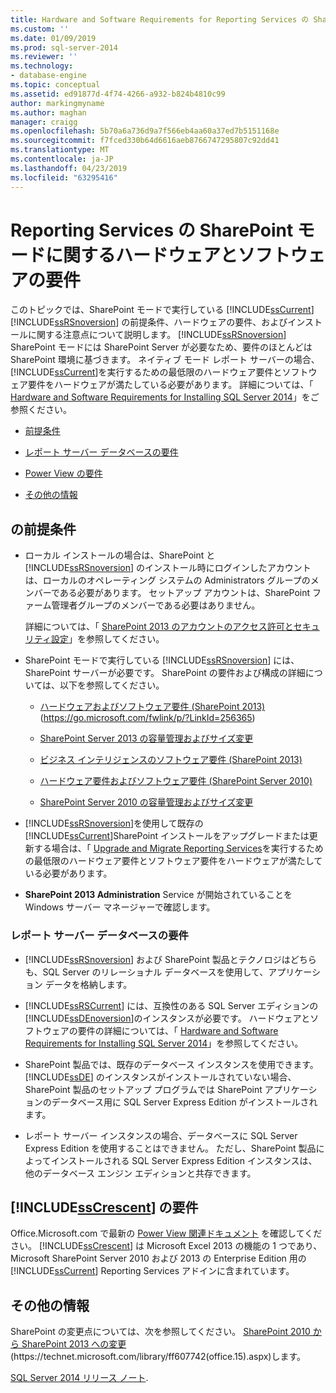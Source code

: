 ```yaml
---
title: Hardware and Software Requirements for Reporting Services の SharePoint モード |Microsoft Docs
ms.custom: ''
ms.date: 01/09/2019
ms.prod: sql-server-2014
ms.reviewer: ''
ms.technology:
- database-engine
ms.topic: conceptual
ms.assetid: ed91877d-4f74-4266-a932-b824b4810c99
author: markingmyname
ms.author: maghan
manager: craigg
ms.openlocfilehash: 5b70a6a736d9a7f566eb4aa60a37ed7b5151168e
ms.sourcegitcommit: f7fced330b64d6616aeb8766747295807c92dd41
ms.translationtype: MT
ms.contentlocale: ja-JP
ms.lasthandoff: 04/23/2019
ms.locfileid: "63295416"
---
```

# <a name="hardware-and-software-requirements-for-reporting-services-in-sharepoint-mode"></a>Reporting Services の SharePoint モードに関するハードウェアとソフトウェアの要件

  このトピックでは、SharePoint モードで実行している [!INCLUDE[ssCurrent](../../includes/sscurrent-md.md)] [!INCLUDE[ssRSnoversion](../../includes/ssrsnoversion-md.md)] の前提条件、ハードウェアの要件、およびインストールに関する注意点について説明します。 [!INCLUDE[ssRSnoversion](../../includes/ssrsnoversion-md.md)] SharePoint モードには SharePoint Server が必要なため、要件のほとんどは SharePoint 環境に基づきます。 ネイティブ モード レポート サーバーの場合、 [!INCLUDE[ssCurrent](../../includes/sscurrent-md.md)]を実行するための最低限のハードウェア要件とソフトウェア要件をハードウェアが満たしている必要があります。 詳細については、「 [Hardware and Software Requirements for Installing SQL Server 2014](hardware-and-software-requirements-for-installing-sql-server.md)」をご参照ください。  
  
-   [前提条件](#bkmk_prereq)  
  
-   [レポート サーバー データベースの要件](#bkmk_report_server_database)  
  
-   [Power View の要件](#bkmk_powerview)  
  
-   [その他の情報](#bkmk_more_information)  
  
##  <a name="bkmk_prereq"></a> の前提条件  
  
-   ローカル インストールの場合は、SharePoint と [!INCLUDE[ssRSnoversion](../../includes/ssrsnoversion-md.md)] のインストール時にログインしたアカウントは、ローカルのオペレーティング システムの Administrators グループのメンバーである必要があります。 セットアップ アカウントは、SharePoint ファーム管理者グループのメンバーである必要はありません。  
  
     詳細については、「 [SharePoint 2013 のアカウントのアクセス許可とセキュリティ設定](https://technet.microsoft.com/library/cc678863.aspx)」を参照してください。  
  
-   SharePoint モードで実行している [!INCLUDE[ssRSnoversion](../../includes/ssrsnoversion-md.md)] には、SharePoint サーバーが必要です。 SharePoint の要件および構成の詳細については、以下を参照してください。  
  
    -   [ハードウェアおよびソフトウェア要件 (SharePoint 2013)](https://go.microsoft.com/fwlink/p/?LinkId=256365) (https://go.microsoft.com/fwlink/p/?LinkId=256365)  
  
    -   [SharePoint Server 2013 の容量管理およびサイズ変更](https://technet.microsoft.com/library/cc261700.aspx)  
  
    -   [ビジネス インテリジェンスのソフトウェア要件 (SharePoint 2013)](https://go.microsoft.com/fwlink/p/?LinkId=256367)  
  
    -   [ハードウェア要件およびソフトウェア要件 (SharePoint Server 2010)](https://technet.microsoft.com/library/cc262485\(v=office.14\))  
  
    -   [SharePoint Server 2010 の容量管理およびサイズ変更](https://technet.microsoft.com/library/cc261700.aspx\(v=office.14\))  
  
-   [!INCLUDE[ssRSnoversion](../../includes/ssrsnoversion-md.md)]を使用して既存の [!INCLUDE[ssCurrent](../../includes/sscurrent-md.md)]SharePoint インストールをアップグレードまたは更新する場合は、「 [Upgrade and Migrate Reporting Services](../../reporting-services/install-windows/upgrade-and-migrate-reporting-services.md)を実行するための最低限のハードウェア要件とソフトウェア要件をハードウェアが満たしている必要があります。  
  
-   **SharePoint 2013 Administration** Service が開始されていることを Windows サーバー マネージャーで確認します。  
  
###  <a name="bkmk_report_server_database"></a> レポート サーバー データベースの要件  
  
-   [!INCLUDE[ssRSnoversion](../../includes/ssrsnoversion-md.md)] および SharePoint 製品とテクノロジはどちらも、SQL Server のリレーショナル データベースを使用して、アプリケーション データを格納します。  
  
-   [!INCLUDE[ssRSCurrent](../../includes/ssrscurrent-md.md)] には、互換性のある SQL Server エディションの [!INCLUDE[ssDEnoversion](../../includes/ssdenoversion-md.md)]のインスタンスが必要です。 ハードウェアとソフトウェアの要件の詳細については、「 [Hardware and Software Requirements for Installing SQL Server 2014](hardware-and-software-requirements-for-installing-sql-server.md)」を参照してください。  
  
-   SharePoint 製品では、既存のデータベース インスタンスを使用できます。 [!INCLUDE[ssDE](../../includes/ssde-md.md)] のインスタンスがインストールされていない場合、SharePoint 製品のセットアップ プログラムでは SharePoint アプリケーションのデータベース用に SQL Server Express Edition がインストールされます。  
  
-   レポート サーバー インスタンスの場合、データベースに SQL Server Express Edition を使用することはできません。 ただし、SharePoint 製品によってインストールされる SQL Server Express Edition インスタンスは、他のデータベース エンジン エディションと共存できます。  
  
##  <a name="bkmk_powerview"></a> [!INCLUDE[ssCrescent](../../includes/sscrescent-md.md)] の要件

 Office.Microsoft.com で最新の [Power View 関連ドキュメント](http://office.microsoft.com/excel-help/power-view-explore-visualize-and-present-your-data-HA102835634.aspx) を確認してください。 [!INCLUDE[ssCrescent](../../includes/sscrescent-md.md)] は Microsoft Excel 2013 の機能の 1 つであり、Microsoft SharePoint Server 2010 および 2013 の Enterprise Edition 用の [!INCLUDE[ssCurrent](../../includes/sscurrent-md.md)] Reporting Services アドインに含まれています。  
  
##  <a name="bkmk_more_information"></a> その他の情報

 SharePoint の変更点については、次を参照してください。 [SharePoint 2010 から SharePoint 2013 への変更](https://technet.microsoft.com/library/ff607742\(office.15\).aspx)(https://technet.microsoft.com/library/ff607742(office.15).aspx)します。  
  
 [SQL Server 2014 リリース ノート](https://go.microsoft.com/fwlink/?LinkID=296445).  
  
  
